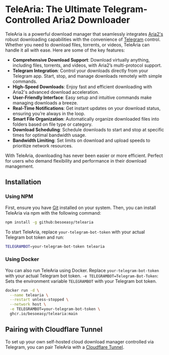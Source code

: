 # TeleAria: The Ultimate Telegram-Controlled Aria2 Downloader

TeleAria is a powerful download manager that seamlessly integrates [Aria2's](https://aria2.github.io/) robust downloading capabilities with the convenience of [Telegram](https://telegram.org/) control. Whether you need to download files, torrents, or videos, TeleAria can handle it all with ease. Here are some of the key features:

- **Comprehensive Download Support**: Download virtually anything, including files, torrents, and videos, with Aria2’s multi-protocol support.
- **Telegram Integration**: Control your downloads directly from your Telegram app. Start, stop, and manage downloads remotely with simple commands.
- **High-Speed Downloads**: Enjoy fast and efficient downloading with Aria2's advanced download acceleration.
- **User-Friendly Interface**: Easy setup and intuitive commands make managing downloads a breeze.
- **Real-Time Notifications**: Get instant updates on your download status, ensuring you’re always in the loop.
- **Smart File Organization**: Automatically organize downloaded files into folders based on file type or category.
- **Download Scheduling**: Schedule downloads to start and stop at specific times for optimal bandwidth usage.
- **Bandwidth Limiting**: Set limits on download and upload speeds to prioritize network resources.

With TeleAria, downloading has never been easier or more efficient. Perfect for users who demand flexibility and performance in their download management.

## Installation

### Using NPM

First, ensure you have [Git](https://git-scm.com/) installed on your system. Then, you can install TeleAria via npm with the following command:

```bash
npm install -g github:besoeasy/telearia
```
To start TeleAria, replace `your-telegram-bot-token` with your actual Telegram bot token and run:

```bash
TELEGRAMBOT=your-telegram-bot-token telearia
```

### Using Docker

You can also run TeleAria using Docker. Replace `your-telegram-bot-token` with your actual Telegram bot token. 
`-e TELEGRAMBOT=Telegram-Bot-Token`: Sets the environment variable `TELEGRAMBOT` with your Telegram bot token.

```bash
docker run -d \
  --name telearia \
  --restart unless-stopped \
  --network host \
  -e TELEGRAMBOT=your-telegram-bot-token \
  ghcr.io/besoeasy/telearia:main
```

## Pairing with Cloudflare Tunnel

To set up your own self-hosted cloud download manager controlled via Telegram, you can pair TeleAria with a [Cloudflare Tunnel](https://developers.cloudflare.com/cloudflare-one/connections/connect-apps/).
